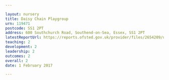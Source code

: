 ```yaml
---

layout: nursery
title: Daisy Chain Playgroup
urn: 119471
postcode: SS1 2PT
address: 600 Southchurch Road, Southend-on-Sea, Essex, SS1 2PT
latestReportUrl: https://reports.ofsted.gov.uk/provider/files/2654209/urn/119471.pdf
teaching: 2
development: 2
leadership: 2
outcomes: 2
overall: 2
date: 1 February 2017

---
```

